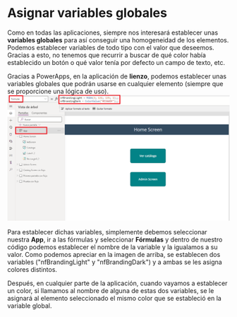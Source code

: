 # Asignar variables globales
Como en todas las aplicaciones, siempre nos interesará establecer unas **variables globales** para así conseguir una homogeneidad de los elementos. Podemos establecer variables de todo tipo con el valor que deseemos. Gracias a esto, no tenemos que recurrir a buscar de qué color había establecido un botón o qué valor tenía por defecto un campo de texto, etc. 

Gracias a PowerApps, en la aplicación de **lienzo**, podemos establecer unas variables globales que podrán usarse en cualquier elemento (siempre que se proporcione una lógica de uso). 
![img](./img/variablesGlobales.png)

Para establecer dichas variables, simplemente debemos seleccionar nuestra **App**, ir a las fórmulas y seleccionar **Fórmulas** y dentro de nuestro código podemos establecer el nombre de la variable y la igualamos a su valor. Como podemos apreciar en la imagen de arriba, se establecen dos variables ("nfBrandingLight" y "nfBrandingDark") y a ambas se les asigna colores distintos. 

Después, en cualquier parte de la aplicación, cuando vayamos a establecer un color, si llamamos al nombre de alguna de estas dos variables, se le asignará al elemento seleccionado el mismo color que se estableció en la variable global. 